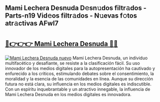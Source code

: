 ## Mami Lechera Desnuda D𝚎sn𝚞dos filtr𝚊dos - Parts-n19 Vid𝚎os filtr𝚊dos - N𝚞evas f𝚘tos atr𝚊ctivas AFwI7

# <h2><a href="http://mb0jxie.tromn.icu/?c=Mami+Lechera+Desnuda">🔗👉👉👉 Mami Lechera Desnuda 🔗🔗</a></h2>

[![Mami Lechera Desnuda nuevo](https://i.imgur.com/pEAQMta.gif)](http://mb0jxie.tromn.icu/?c=Mami+Lechera+Desnuda)
Mami Lechera Desnuda, un individuo multifacético y desafiante, se resiste a la clasificación fácil. Su uso innovador de los medios digitales para la autopresentación ha cautivado y enfurecido a los críticos, estimulando debates sobre el consentimiento, la moralidad y la esencia de las comunidades en línea. Aunque su dirección futura no está clara, su influencia en los medios digitales es indiscutible. Con un espíritu inquebrantable y un atractivo innegable, la influencia de Mami Lechera Desnuda en los medios digitales es innovadora.

